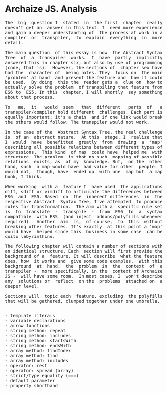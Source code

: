 # Archaize JS. Analysis
<pre>
The  big  question I  stated  in  the first  chapter  really
doesn't get an  answer in this text. I  need more experience
and gain a deeper understanding of  the process at work in a
compiler  or  transpiler,  to  explain  everything  in  more
detail.

The main question  of this essay is how  the Abstract Syntax
Tree  of  a  transpiler  works.  I  have  partly  implicitly
answered this in chapter six, but also by use of programming
(code, that is).  However, the sections of  chapter sex have
had the  character of  being notes. They  focus on  the main
'problem' at hand  and present the feature and  how it could
be used.  By doing  this the  reader gets a  clue on  how to
actually solve the problem  of transpiling that feature from
ES6 to  ES5. In this  chapter, I will shortly  say something
about that process.

To   me,  it   would  seem   that  different   parts  of   a
transpiler/compiler hold different  challenges. Each part is
equally important; it's a chain  and if one link would break
the others would follow. The transpiler would not work.

In the case of the  Abstract Syntax Tree, the real challenge
is  of an  abstract nature.  At this  stage, I  realize that
I  would  have  benefitted  greatly  from  drawing  a  'map'
describing all possible relations between different types of
expressions.  This kind  of map  could have  helped me  with
structure. The problem  is that no such  mapping of possible
relations  exists, as  of my  knowledge. But,  on the  other
hand, such  a map would have  had value for other  people. I
would not,  though, have  ended up  with one  map but  a map
book, I think.

When working  with a  feature I  have used  the applications
diff, sdiff or vimdiff to articulate the differences between
ES6  and  ES5. Based  on  the  inherent differences  in  the
respective Abstract  Syntax Tree, I've attempted  to produce
rules for transformation.  The aim with a  specific rule set
is  to  translate  -  transpile  -  from  ES6  to  a  syntax
compatible  with ES5  (and inject  addons/polyfills whenever
required).  Another  aim  is,  of course,  to  this  without
breaking other features. It's exactly  at this point a 'map'
would have  helped since this  business in some case  can be
quite labyrinthine.

The following chapter will contain a number of sections with
an identical structure. Each  section will first provide the
background of a  feature. It will describe  what the feature
does, how  it works and  give some code examples.  With this
background  at  hand,  the  problem  in  the  context  of  a
transpiler -  more specifically, in the  context of Archaize
JS -  will have some room.  In most cases, I  won't describe
any  solutions or  reflect  on the  problems  attached on  a
deeper level.

Sections will  topic each  feature, excluding  the polyfills
that will be gathered, clumped together under one umbrella.


- template literals
- variable declarations
- arrow functions
- string method: repeat
- string method: includes
- string method: startsWith
- string method: endsWith
- array method: findIndex
- array method: find
- array method: includes
- operator: rest
- operator: spread (array)
- strict/type equality (===)
- default parameter
- property shorthand























</pre>
